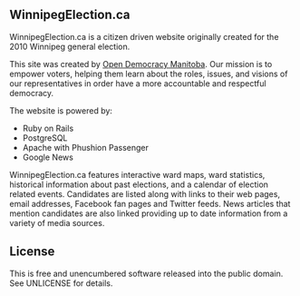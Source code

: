 ## WinnipegElection.ca

WinnipegElection.ca is a citizen driven website originally created for the 2010 Winnipeg general election.

This site was created by [Open Democracy Manitoba](http://opendemocracymanitoba.ca/). Our mission is to empower voters, helping them learn about the roles, issues, and visions of our representatives in order have a more accountable and respectful democracy.

The website is powered by:

* Ruby on Rails
* PostgreSQL
* Apache with Phushion Passenger
* Google News

WinnipegElection.ca features interactive ward maps, ward statistics, historical information about past elections, and a calendar of election related events. Candidates are listed along with links to their web pages, email addresses, Facebook fan pages and Twitter feeds. News articles that mention candidates are also linked providing up to date information from a variety of media sources.

## License

This is free and unencumbered software released into the public domain.  See UNLICENSE for details.